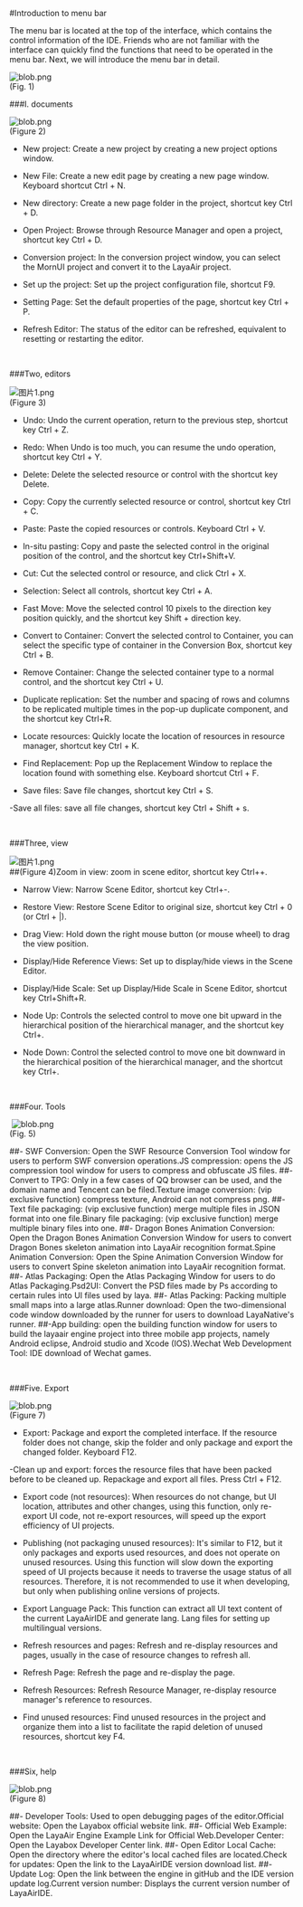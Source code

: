 #Introduction to menu bar

The menu bar is located at the top of the interface, which contains the control information of the IDE. Friends who are not familiar with the interface can quickly find the functions that need to be operated in the menu bar. Next, we will introduce the menu bar in detail.

​![blob.png](img/1.png)<br/>
(Fig. 1)



 



###I. documents

​![blob.png](img/2.png)<br/>
(Figure 2)

- New project: Create a new project by creating a new project options window.

- New File: Create a new edit page by creating a new page window. Keyboard shortcut Ctrl + N.

- New directory: Create a new page folder in the project, shortcut key Ctrl + D.

- Open Project: Browse through Resource Manager and open a project, shortcut key Ctrl + D.

- Conversion project: In the conversion project window, you can select the MornUI project and convert it to the LayaAir project.

- Set up the project: Set up the project configuration file, shortcut F9.

- Setting Page: Set the default properties of the page, shortcut key Ctrl + P.

- Refresh Editor: The status of the editor can be refreshed, equivalent to resetting or restarting the editor.

​


###Two, editors

​![图片1.png](img/3.png)<br/>
(Figure 3)

- Undo: Undo the current operation, return to the previous step, shortcut key Ctrl + Z.

- Redo: When Undo is too much, you can resume the undo operation, shortcut key Ctrl + Y.

- Delete: Delete the selected resource or control with the shortcut key Delete.

- Copy: Copy the currently selected resource or control, shortcut key Ctrl + C.

- Paste: Paste the copied resources or controls. Keyboard Ctrl + V.

- In-situ pasting: Copy and paste the selected control in the original position of the control, and the shortcut key Ctrl+Shift+V.

- Cut: Cut the selected control or resource, and click Ctrl + X.

- Selection: Select all controls, shortcut key Ctrl + A.

- Fast Move: Move the selected control 10 pixels to the direction key position quickly, and the shortcut key Shift + direction key.

- Convert to Container: Convert the selected control to Container, you can select the specific type of container in the Conversion Box, shortcut key Ctrl + B.

- Remove Container: Change the selected container type to a normal control, and the shortcut key Ctrl + U.

- Duplicate replication: Set the number and spacing of rows and columns to be replicated multiple times in the pop-up duplicate component, and the shortcut key Ctrl+R.

- Locate resources: Quickly locate the location of resources in resource manager, shortcut key Ctrl + K.

- Find Replacement: Pop up the Replacement Window to replace the location found with something else. Keyboard shortcut Ctrl + F.

- Save files: Save file changes, shortcut key Ctrl + S.

-Save all files: save all file changes, shortcut key Ctrl + Shift + s.

​



###Three, view

​![图片1.png](img/4.png)<br/>
##(Figure 4)Zoom in view: zoom in scene editor, shortcut key Ctrl++.

- Narrow View: Narrow Scene Editor, shortcut key Ctrl+-.

- Restore View: Restore Scene Editor to original size, shortcut key Ctrl + 0 (or Ctrl + |).

- Drag View: Hold down the right mouse button (or mouse wheel) to drag the view position.

- Display/Hide Reference Views: Set up to display/hide views in the Scene Editor.

- Display/Hide Scale: Set up Display/Hide Scale in Scene Editor, shortcut key Ctrl+Shift+R.

- Node Up: Controls the selected control to move one bit upward in the hierarchical position of the hierarchical manager, and the shortcut key Ctrl+.

- Node Down: Control the selected control to move one bit downward in the hierarchical position of the hierarchical manager, and the shortcut key Ctrl+.

​


###Four. Tools



​   ![blob.png](img/5.png)<br/>
(Fig. 5)



##- SWF Conversion: Open the SWF Resource Conversion Tool window for users to perform SWF conversion operations.JS compression: opens the JS compression tool window for users to compress and obfuscate JS files.
##- Convert to TPG: Only in a few cases of QQ browser can be used, and the domain name and Tencent can be filed.Texture image conversion: (vip exclusive function) compress texture, Android can not compress png.
##- Text file packaging: (vip exclusive function) merge multiple files in JSON format into one file.Binary file packaging: (vip exclusive function) merge multiple binary files into one.
##- Dragon Bones Animation Conversion: Open the Dragon Bones Animation Conversion Window for users to convert Dragon Bones skeleton animation into LayaAir recognition format.Spine Animation Conversion: Open the Spine Animation Conversion Window for users to convert Spine skeleton animation into LayaAir recognition format.
##- Atlas Packaging: Open the Atlas Packaging Window for users to do Atlas Packaging.Psd2UI: Convert the PSD files made by Ps according to certain rules into UI files used by laya.
##- Atlas Packing: Packing multiple small maps into a large atlas.Runner download: Open the two-dimensional code window downloaded by the runner for users to download LayaNative's runner.
##-App building: open the building function window for users to build the layaair engine project into three mobile app projects, namely Android eclipse, Android studio and Xcode (IOS).Wechat Web Development Tool: IDE download of Wechat games.


​

###Five. Export

​![blob.png](img/7.png)<br/>
(Figure 7)

- Export: Package and export the completed interface. If the resource folder does not change, skip the folder and only package and export the changed folder. Keyboard F12.

-Clean up and export: forces the resource files that have been packed before to be cleaned up. Repackage and export all files. Press Ctrl + F12.

- Export code (not resources): When resources do not change, but UI location, attributes and other changes, using this function, only re-export UI code, not re-export resources, will speed up the export efficiency of UI projects.

- Publishing (not packaging unused resources): It's similar to F12, but it only packages and exports used resources, and does not operate on unused resources. Using this function will slow down the exporting speed of UI projects because it needs to traverse the usage status of all resources. Therefore, it is not recommended to use it when developing, but only when publishing online versions of projects.

- Export Language Pack: This function can extract all UI text content of the current LayaAirIDE and generate lang. Lang files for setting up multilingual versions.

- Refresh resources and pages: Refresh and re-display resources and pages, usually in the case of resource changes to refresh all.

- Refresh Page: Refresh the page and re-display the page.

- Refresh Resources: Refresh Resource Manager, re-display resource manager's reference to resources.

- Find unused resources: Find unused resources in the project and organize them into a list to facilitate the rapid deletion of unused resources, shortcut key F4.

​


###Six, help

​![blob.png](img/8.png)<br/>
(Figure 8)

##- Developer Tools: Used to open debugging pages of the editor.Official website: Open the Layabox official website link.
##- Official Web Example: Open the LayaAir Engine Example Link for Official Web.Developer Center: Open the Layabox Developer Center link.
##- Open Editor Local Cache: Open the directory where the editor's local cached files are located.Check for updates: Open the link to the LayaAirIDE version download list.
##- Update Log: Open the link between the engine in gitHub and the IDE version update log.Current version number: Displays the current version number of LayaAirIDE.

